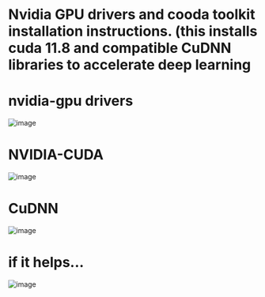 # Nvidia GPU drivers and cooda toolkit installation instructions. (this installs cuda 11.8 and compatible CuDNN libraries to accelerate deep learning

# nvidia-gpu drivers

![image](https://github.com/ajeetkverma/nvidia-cuda11.8_cudnn/assets/33716142/8d357dc6-fb9a-4da8-ac1a-f73212472122)


# NVIDIA-CUDA

![image](https://github.com/ajeetkverma/nvidia-cuda11.8_cudnn/assets/33716142/da26bd55-9c53-450c-aebb-b2108e31a692)

# CuDNN

![image](https://github.com/ajeetkverma/nvidia-cuda11.8_cudnn/assets/33716142/d3d129d0-c20d-414e-901f-8b54b5466011)

# if it helps...

![image](https://github.com/ajeetkverma/nvidia-cuda11.8_cudnn/assets/33716142/8d69daf4-145d-4dae-b75c-42ed55d24be8)
